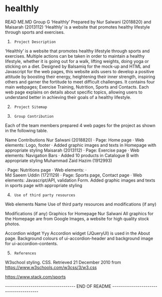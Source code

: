 # healthly

READ ME.MD
Group G
‘Healthly’
Prepared by Nur Salwani (2018820) and Maisarah (2013112)
‘Healthly’ is a website that promotes healthy lifestyle through sports and exercises.
 
1.      Project Description

‘Healthly’ is a website that promotes healthy lifestyle through sports and exercises. Multiple actions can be taken in order to maintain a healthy lifestyle, whether it is going out for a walk, lifting weights, doing yoga or sticking on a diet. Designed by Balsamiq for the mock-up and HTML and Javascript for the web pages, this website aids users to develop a positive attitude by boosting their energy, heightening their inner strength, inspiring others and garner the fortitude to meet difficult challenges. It contains four main webpages; Exercise Training, Nutrition, Sports and Contacts. Each web page explains on details about specific topics, allowing users to understand better in achieving their goals of a healthy lifestyle. 

2.      Project Sitemap

 
3.      Group Contribution
Each of the team members prepared 4 web pages for the project as shown in the following table.

Name
Contributions
Nur Salwani
(2018820)
·   Page: Home page
·   Web elements: Logo, footer 
·   Added graphic images and texts in Homepage with appropriate styling
Maisarah
(2013112)
·   Page: Exercise page
·   Web elements: Navigation Bars
·   Added 10 products in Catalogue B with appropriate styling
Muhammad Zaid Hazim
(1912993)
 
·   Page: Nutritions page
·   Web elements:
·  
Md Saeem Uddin
(1721129)
·   Page: Sports page, Contact page
·   Web elements: Javascript/API, validation Form. Added graphic images and texts in sports page with appropriate styling


 4.      Use of third party resources
 
Web elements
Name
Use of third party resources and modifications (if any)
 
Modifications (if any)
Graphics for Homepage
Nur Salwani
All graphics for the Homepage are from Google Images, a website for high quality stock photos.




Accordion widget
Yyy
Accordion widget (JQueryUI) is used in the About page.
Background colours of ui-accordion-header
and background image for ui-accordion-contents. 
 
5.      References
W3school styling. CSS. Retrieved 21 December 2010 from
https://www.w3schools.com/w3css/3/w3.css

https://www.stack.com/sports

 
------------------------------------                 END OF README             ----------------------------------------

